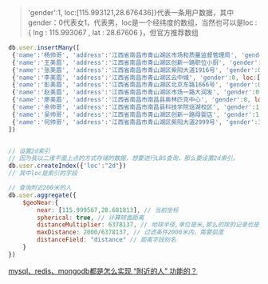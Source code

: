 > 'gender':1, loc:[115.993121,28.676436]}代表一条用户数据，其中gender：0代表女1，代表男，loc是一个经纬度的数组，当然也可以是loc : { lng : 115.993067 , lat : 28.67606 }，但官方推荐数组

```js
db.user.insertMany([
 {'name':'杨帅哥', 'address':'江西省南昌市青山湖区市场和质量监督管理局', 'gender':1, loc:[115.993121,28.676436]},
 {'name':'王美眉', 'address':'江西省南昌市青山湖区创新一路职位小厨', 'gender':0, loc:[116.000093,28.679402]},
 {'name':'张美眉', 'address':'江西省南昌市青山湖区紫阳大道1916号', 'gender':0, loc:[115.999967,28.679743]},
 {'name':'李美眉', 'address':'江西省南昌市青山湖区云中城', 'gender':0, loc:[115.995593,28.681632]},
 {'name':'彭美眉', 'address':'江西省南昌市青山湖区北京东路1666号', 'gender':0, loc:[115.975543,28.679509]},
 {'name':'赵美眉', 'address':'江西省南昌市青山湖区市场一路大润发', 'gender':0, loc:[115.968428,28.669368]},
 {'name':'廖美眉', 'address':'江西省南昌市南昌县奥林匹克中心', 'gender':0, loc:[116.035262,28.677037]},
 {'name':'余帅哥', 'address':'江西省南昌市南昌县科技学院瑶湖校区', 'gender':1, loc:[116.02477,28.68667]},
 {'name':'吴帅哥', 'address':'江西省南昌市青山湖区创新一路母婴店', 'gender':1, loc:[116.002384,28.683865]},
 {'name':'何帅哥', 'address':'江西省南昌市青山湖区紫阳大道2999号', 'gender':1, loc:[116.000821,28.68129]},
])


// 设置2d索引
// 因为我以二维平面上点的方式存储的数据，想要进行LBS查询，那么要设置2d索引。
db.user.createIndex({'loc':"2d"})
// 其中loc是索引的字段

// 查询附近200米的人
db.user.aggregate({
    $geoNear:{
        near: [115.999567,28.681813], // 当前坐标
        spherical: true, // 计算球面距离
        distanceMultiplier: 6378137, // 地球半径,单位是米,那么的除的记录也是米
        maxDistance: 2000/6378137, // 过滤条件2000米内，需要弧度
        distanceField: "distance" // 距离字段别名
    }
})
```

[mysql、redis、mongodb都是怎么实现 “附近的人” 功能的？](http://www.chengxy-nds.top/2020/05/12/mysql%E3%80%81redis%E3%80%81mongodb%E9%83%BD%E6%98%AF%E6%80%8E%E4%B9%88%E5%AE%9E%E7%8E%B0%20%E2%80%9C%E9%99%84%E8%BF%91%E7%9A%84%E4%BA%BA%E2%80%9D%20%E5%8A%9F%E8%83%BD%E7%9A%84%EF%BC%9F/)